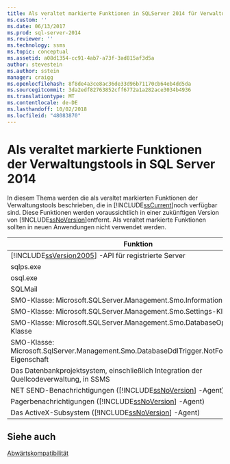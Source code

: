 ```yaml
---
title: Als veraltet markierte Funktionen in SQLServer 2014 für Verwaltungstools | Microsoft-Dokumentation
ms.custom: ''
ms.date: 06/13/2017
ms.prod: sql-server-2014
ms.reviewer: ''
ms.technology: ssms
ms.topic: conceptual
ms.assetid: a08d1354-cc91-4ab7-a73f-3ad815af3d5a
author: stevestein
ms.author: sstein
manager: craigg
ms.openlocfilehash: 8f8de4a3ce8ac36de33d96b71170cb64eb4dd5da
ms.sourcegitcommit: 3da2edf82763852cff6772a1a282ace3034b4936
ms.translationtype: MT
ms.contentlocale: de-DE
ms.lasthandoff: 10/02/2018
ms.locfileid: "48083870"
---
```

# <a name="deprecated-management-tools-features-in-sql-server-2014"></a>Als veraltet markierte Funktionen der Verwaltungstools in SQL Server 2014
  In diesem Thema werden die als veraltet markierten Funktionen der Verwaltungstools beschrieben, die in [!INCLUDE[ssCurrent](../includes/sscurrent-md.md)]noch verfügbar sind. Diese Funktionen werden voraussichtlich in einer zukünftigen Version von [!INCLUDE[ssNoVersion](../includes/ssnoversion-md.md)]entfernt. Als veraltet markierte Funktionen sollten in neuen Anwendungen nicht verwendet werden.  
  
|Funktion|Veraltungsphase|  
|-------------|-----------------------|  
|[!INCLUDE[ssVersion2005](../includes/ssversion2005-md.md)] -API für registrierte Server|Ankündigung|  
|sqlps.exe|Warnung|  
|osql.exe|Warnung|  
|SQLMail|Warnung|  
|SMO-Klasse: Microsoft.SQLServer.Management.Smo.Information-Klasse|Ankündigung|  
|SMO-Klasse: Microsoft.SQLServer.Management.Smo.Settings-Klasse|Ankündigung|  
|SMO-Klasse: Microsoft.SQLServer.Management.Smo.DatabaseOptions-Klasse|Ankündigung|  
|SMO-Klasse: Microsoft.SqlServer.Management.Smo.DatabaseDdlTrigger.NotForReplication-Eigenschaft|Ankündigung|  
|Das Datenbankprojektsystem, einschließlich Integration der Quellcodeverwaltung, in SSMS|Ankündigung|  
|NET SEND-Benachrichtigungen ([!INCLUDE[ssNoVersion](../includes/ssnoversion-md.md)] -Agent)|Ankündigung|  
|Pagerbenachrichtigungen ([!INCLUDE[ssNoVersion](../includes/ssnoversion-md.md)] -Agent)|Ankündigung|  
|Das ActiveX-Subsystem ([!INCLUDE[ssNoVersion](../includes/ssnoversion-md.md)] -Agent)|Ankündigung|  
  
## <a name="see-also"></a>Siehe auch  
 [Abwärtskompatibilität](../../2014/getting-started/backward-compatibility.md)  
  
  
